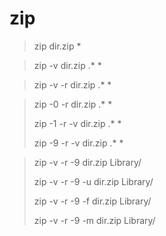 # zip

> zip dir.zip *

> zip -v dir.zip .\* *

> zip -v -r dir.zip .\* *

> zip -0 -r dir.zip .\* *
>
> zip -1 -r -v dir.zip .\* *
>
> zip -9 -r -v dir.zip .\* *

> zip -v -r -9 dir.zip Library/
>
> zip -v -r -9 -u dir.zip Library/
>
> zip -v -r -9 -f dir.zip Library/
>
> zip -v -r -9 -m dir.zip Library/

